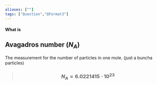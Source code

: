 ```yaml
---
aliases: [""]
tags: ["Question","QFormat3"]
---
```


#### What is
## Avagadros number ($N_A$)
The measurement for the number of particles in one mole. (just a buncha particles)

> ### $$ N_A = 6.0221415 \cdot 10^{23} $$ 